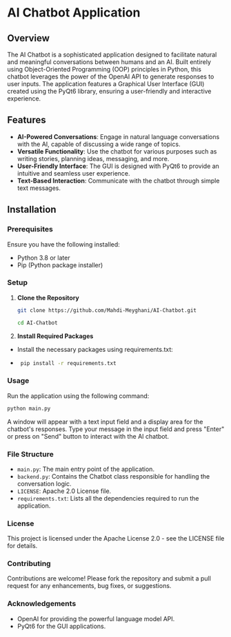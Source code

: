 # AI Chatbot Application

## Overview
The AI Chatbot is a sophisticated application designed to facilitate natural and meaningful conversations between humans and an AI. Built entirely using Object-Oriented Programming (OOP) principles in Python, this chatbot leverages the power of the OpenAI API to generate responses to user inputs. The application features a Graphical User Interface (GUI) created using the PyQt6 library, ensuring a user-friendly and interactive experience.

## Features
- **AI-Powered Conversations**: Engage in natural language conversations with the AI, capable of discussing a wide range of topics.
- **Versatile Functionality**: Use the chatbot for various purposes such as writing stories, planning ideas, messaging, and more.
- **User-Friendly Interface**: The GUI is designed with PyQt6 to provide an intuitive and seamless user experience.
- **Text-Based Interaction**: Communicate with the chatbot through simple text messages.

## Installation

### Prerequisites
Ensure you have the following installed:
- Python 3.8 or later
- Pip (Python package installer)

### Setup
1. **Clone the Repository**
   ```sh
   git clone https://github.com/Mahdi-Meyghani/AI-Chatbot.git
   ```
   ```sh
   cd AI-Chatbot
   ```
2. **Install Required Packages**
- Install the necessary packages using requirements.txt:
- ```sh
   pip install -r requirements.txt

### Usage
Run the application using the following command:
```sh
python main.py
```
A window will appear with a text input field and a display area for the chatbot's responses. Type your message in the input field and press "Enter" or press on "Send" button to interact with the AI chatbot.

### File Structure
- `main.py`: The main entry point of the application.
- `backend.py`: Contains the Chatbot class responsible for handling the conversation logic.
- `LICENSE`: Apache 2.0 License file.
- `requirements.txt`: Lists all the dependencies required to run the application.

### License
This project is licensed under the Apache License 2.0 - see the LICENSE file for details.

### Contributing
Contributions are welcome! Please fork the repository and submit a pull request for any enhancements, bug fixes, or suggestions.

### Acknowledgements
- OpenAI for providing the powerful language model API.
- PyQt6 for the GUI applications.
